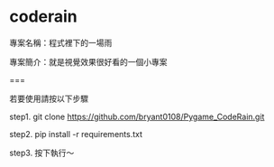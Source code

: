 # coderain

專案名稱：程式裡下的一場雨

專案簡介：就是視覺效果很好看的一個小專案

===

若要使用請按以下步驟

step1. git clone https://github.com/bryant0108/Pygame_CodeRain.git

step2. pip install -r requirements.txt

step3. 按下執行～
